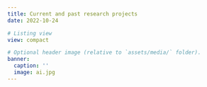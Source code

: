 ```yaml
---
title: Current and past research projects
date: 2022-10-24

# Listing view
view: compact

# Optional header image (relative to `assets/media/` folder).
banner:
  caption: ''
  image: ai.jpg
---
```

